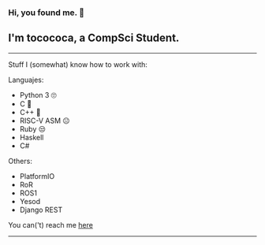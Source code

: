 ### Hi, you found me. 👋
## I'm tocococa, a CompSci Student.
---

Stuff I (somewhat) know how to work with:

Languajes:

 - Python 3 🙄
 - C 💖
 - C++ 🤖 
 - RISC-V ASM 😐
 - Ruby 😒
 - Haskell
 - C#

Others:

 - PlatformIO
 - RoR
 - ROS1
 - Yesod
 - Django REST

You can('t) reach me [here](https://tocococa.github.io/)

---

